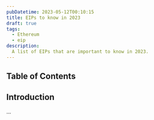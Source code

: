```yaml
---
pubDatetime: 2023-05-12T00:10:15
title: EIPs to know in 2023
draft: true
tags:
  - Ethereum
  - eip
description:
  A list of EIPs that are important to know in 2023.
---
```


## Table of Contents

## Introduction
...